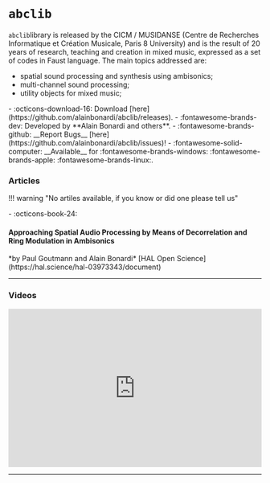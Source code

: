 # `abclib`

`abclib`library is released by the CICM / MUSIDANSE (Centre de Recherches Informatique et Création Musicale, Paris 8 University) and is the result of 20 years of research, teaching and creation in mixed music, expressed as a set of codes in Faust language. The main topics addressed are:

* spatial sound processing and synthesis using ambisonics;
* multi-channel sound processing;
* utility objects for mixed music;


<div class="grid cards" markdown>
- :octicons-download-16: Download [here](https://github.com/alainbonardi/abclib/releases).
- :fontawesome-brands-dev: Developed by **Alain Bonardi and others**.
- :fontawesome-brands-github: __Report Bugs__ [here](https://github.com/alainbonardi/abclib/issues)!
- :fontawesome-solid-computer: __Available__ for :fontawesome-brands-windows: :fontawesome-brands-apple: :fontawesome-brands-linux:.
</div>

<h3>Articles</h3>

!!! warning "No artiles available, if you know or did one please tell us"


<div class="grid cards" markdown>
- :octicons-book-24: 
    <h4>Approaching Spatial Audio Processing by Means of Decorrelation and Ring Modulation in Ambisonics</h4>
    *by Paul Goutmann and Alain Bonardi*  
    [HAL Open Science](https://hal.science/hal-03973343/document)

</div>


---
<h3>Videos</h3>

<div style="display: flex; justify-content: center; gap: 20px;">
    <iframe width="560" height="315" src="https://www.youtube.com/embed/EULhrJhWNW4?si=bq-07XurkeUllpmo" title="YouTube video player" frameborder="0" allow="accelerometer; autoplay; clipboard-write; encrypted-media; gyroscope; picture-in-picture; web-share" referrerpolicy="strict-origin-when-cross-origin" allowfullscreen></iframe>
</div>


---
<script src="https://giscus.app/client.js"
        data-repo="charlesneimog/Awesome-Pd"
        data-repo-id="R_kgDOLaunFg"
        data-category="Announcements"
        data-category-id="DIC_kwDOLaunFs4CnXHy"
        data-mapping="title"
        data-strict="0"
        data-reactions-enabled="1"
        data-emit-metadata="0"
        data-input-position="bottom"
        data-theme="preferred_color_scheme"
        data-lang="en"
        crossorigin="anonymous"
        async>
</script>


